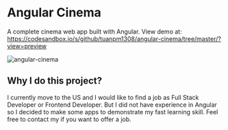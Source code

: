 # Angular Cinema

A complete cinema web app built with Angular. View demo at: https://codesandbox.io/s/github/tuanpm1308/angular-cinema/tree/master/?view=preview

![angular-cinema](https://raw.githubusercontent.com/tuanpm1308/angular-cinema/master/preview.png)

## Why I do this project?

I currently move to the US and I would like to find a job as Full Stack Developer or Frontend Developer. But I did not have experience in Angular so I decided to make some apps to demonstrate my fast learning skill. Feel free to contact my if you want to offer a job.

